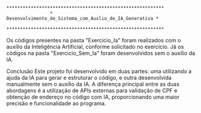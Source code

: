                     **********************************************************
                    * Desenvolvimento_de_Sistema_com_Auxlio_de_IA_Generativa *
                    **********************************************************


Os códigos presentes na pasta "Exercicio_Ia" foram realizados com o auxílio da Inteligência Artificial, conforme solicitado no exercício. Já os códigos na pasta "Exercicio_Sem_Ia" foram desenvolvidos sem o auxílio da IA.

Conclusão
Este projeto foi desenvolvido em duas partes: uma utilizando a ajuda da IA para gerar e estruturar o código, e outra desenvolvida manualmente sem o auxílio da IA. A diferença principal entre as duas abordagens é a utilização de APIs externas para validação de CPF e obtenção de endereço no código com IA, proporcionando uma maior precisão e funcionalidade ao programa.
